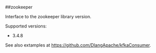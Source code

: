 ##zookeeper

Interface to the zookeeper library version.

Supported versions:
- 3.4.8

See also extamples at https://github.com/DlangApache/kfkaConsumer.
